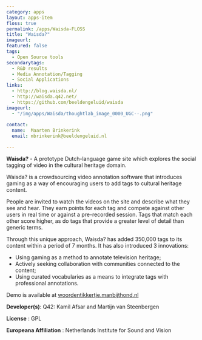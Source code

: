 ```yaml
---
category: apps
layout: apps-item
floss: true
permalink: /apps/Waisda-FLOSS
title: "Waisda?"
imageurl:
featured: false
tags:
  - Open Source tools
secondarytags:
  - R&D results
  - Media Annotation/Tagging
  - Social Applications
links:
  - http://blog.waisda.nl/
  - http://waisda.q42.net/
  - https://github.com/beeldengeluid/waisda
imageurl: 
  - "/img/apps/Waisda/thoughtlab_image_0000_UGC--.png"
  
contact: 
  name:  Maarten Brinkerink
  email: mbrinkerink@beeldengeluid.nl

---
```

**Waisda?** - A prototype Dutch-language game site which explores the social tagging of video in the cultural heritage domain.

Waisda? is a crowdsourcing video annotation software that introduces gaming as a way of encouraging users to add tags to cultural heritage content.

People are invited to watch the videos on the site and describe what they see and hear. They earn points for each tag and compete against other users in real time or against a pre-recorded session. Tags that match each other score higher, as do tags that provide a greater level of detail than generic terms.

Through this unique approach, Waisda? has added 350,000 tags to its content within a period of 7 months. It has also introduced 3 innovations:

* Using gaming as a method to annotate television heritage;
* Actively seeking collaboration with communities connected to the content;
* Using curated vocabularies as a means to integrate tags with professional annotations.

Demo is available at [woordentikkertje.manbijthond.nl](woordentikkertje.manbijthond.nl)

**Developer(s)**: Q42: Kamil Afsar and Martijn van Steenbergen

**License** : GPL

**Europeana Affiliation** : Netherlands Institute for Sound and Vision
